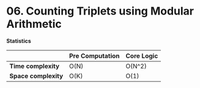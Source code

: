 # 06. Counting Triplets using Modular Arithmetic

**Statistics**

|                      | Pre Computation | Core Logic |
| -------------------- | --------------- | ---------- |
| **Time complexity**  | O(N)            | O(N^2)     |
| **Space complexity** | O(K)            | O(1)       |

